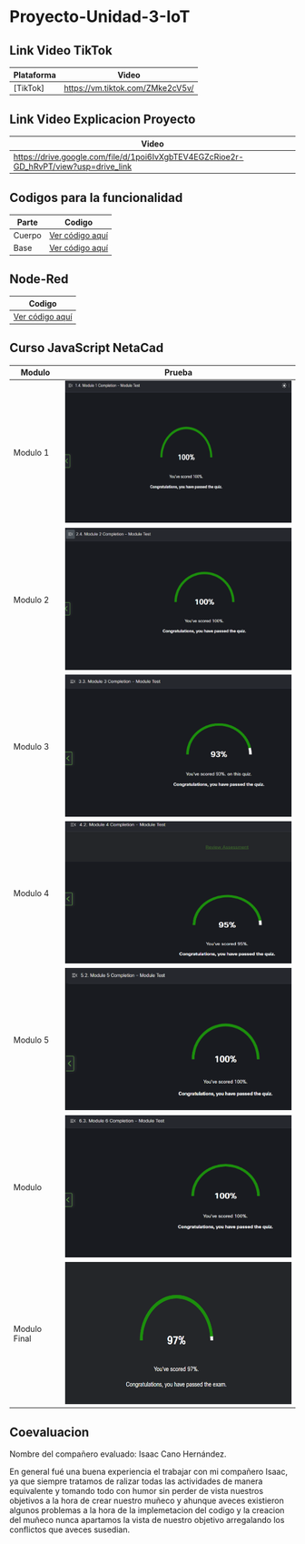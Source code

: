 # Proyecto-Unidad-3-IoT

## Link Video TikTok
|Plataforma|Video|
|--|--|
|[TikTok]|https://vm.tiktok.com/ZMke2cV5v/|

## Link Video Explicacion Proyecto
|Video|
|--|
|https://drive.google.com/file/d/1poi6IvXgbTEV4EGZcRioe2r-GD_hRvPT/view?usp=drive_link|

## Codigos para la funcionalidad
|Parte|Codigo|
|--|--|
|Cuerpo|[Ver código aquí](Codigos/Diablo.py)|
|Base|[Ver código aquí](Codigos/Base.py)|

## Node-Red
|Codigo|
|--|
|[Ver código aquí](NodeRed/TheDevil.json)|

## Curso JavaScript NetaCad
|Modulo|Prueba|
|--|--|
|Modulo 1|<img width="500" height="250" src="https://github.com/Jesus-Eduardo2004/Curso-Java-Jesus/blob/main/Screenshot%202024-12-05%20224933.png" width="100"/>|
|Modulo 2|<img width="500" height="250" src="https://github.com/Jesus-Eduardo2004/Curso-Java-Jesus/blob/main/Screenshot%202024-12-05%20225005.png" width="100"/>|
|Modulo 3|<img width="500" height="250" src="https://github.com/Jesus-Eduardo2004/Curso-Java-Jesus/blob/main/Screenshot%202024-12-05%20225025.png" width="100"/>|
|Modulo 4|<img width="500" height="250" src="https://github.com/Jesus-Eduardo2004/Curso-Java-Jesus/blob/main/Screenshot%202024-12-05%20225051.png" width="100"/>|
|Modulo 5|<img width="500" height="250" src="https://github.com/Jesus-Eduardo2004/Curso-Java-Jesus/blob/main/Screenshot%202024-12-05%20225119.png" width="100"/>|
|Modulo |<img width="500" height="250" src="https://github.com/Jesus-Eduardo2004/Curso-Java-Jesus/blob/main/Screenshot%202024-12-05%20225142.png" width="100"/>|
|Modulo Final|<img width="500" height="250" src="https://github.com/Jesus-Eduardo2004/Curso-Java-Jesus/blob/main/Screenshot%202024-12-04%20235723.png" width="100"/>|

## Coevaluacion
Nombre del compañero evaluado: Isaac Cano Hernández.

En general fué una buena experiencia el trabajar con mi compañero Isaac, ya que siempre tratamos de ralizar todas las actividades de manera equivalente y tomando todo con humor sin perder de vista nuestros objetivos a la hora de crear nuestro muñeco y ahunque aveces existieron algunos problemas a la hora de la implemetacion del codigo y la creacion del muñeco nunca apartamos la vista de nuestro objetivo arregalando los conflictos que aveces susedian.

